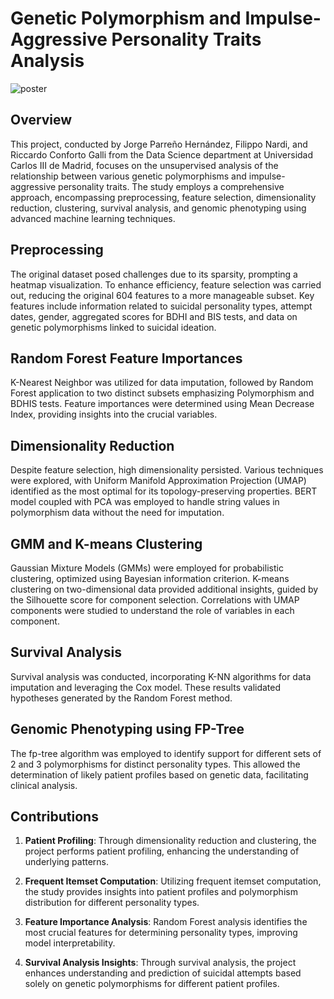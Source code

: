 # Genetic Polymorphism and Impulse-Aggressive Personality Traits Analysis

![poster](https://github.com/filipponardi17/Unsupervised-Analysis-on-Genetic-Polymorphisms-and-Impulse-Aggressive-Traits/blob/main/Final_project.jpg)

## Overview

This project, conducted by Jorge Parreño Hernández, Filippo Nardi, and Riccardo Conforto Galli from the Data Science department at Universidad Carlos III de Madrid, focuses on the unsupervised analysis of the relationship between various genetic polymorphisms and impulse-aggressive personality traits. The study employs a comprehensive approach, encompassing preprocessing, feature selection, dimensionality reduction, clustering, survival analysis, and genomic phenotyping using advanced machine learning techniques.

## Preprocessing

The original dataset posed challenges due to its sparsity, prompting a heatmap visualization. To enhance efficiency, feature selection was carried out, reducing the original 604 features to a more manageable subset. Key features include information related to suicidal personality types, attempt dates, gender, aggregated scores for BDHI and BIS tests, and data on genetic polymorphisms linked to suicidal ideation.

## Random Forest Feature Importances

K-Nearest Neighbor was utilized for data imputation, followed by Random Forest application to two distinct subsets emphasizing Polymorphism and BDHIS tests. Feature importances were determined using Mean Decrease Index, providing insights into the crucial variables.

## Dimensionality Reduction

Despite feature selection, high dimensionality persisted. Various techniques were explored, with Uniform Manifold Approximation Projection (UMAP) identified as the most optimal for its topology-preserving properties. BERT model coupled with PCA was employed to handle string values in polymorphism data without the need for imputation.

## GMM and K-means Clustering

Gaussian Mixture Models (GMMs) were employed for probabilistic clustering, optimized using Bayesian information criterion. K-means clustering on two-dimensional data provided additional insights, guided by the Silhouette score for component selection. Correlations with UMAP components were studied to understand the role of variables in each component.

## Survival Analysis

Survival analysis was conducted, incorporating K-NN algorithms for data imputation and leveraging the Cox model. These results validated hypotheses generated by the Random Forest method.

## Genomic Phenotyping using FP-Tree

The fp-tree algorithm was employed to identify support for different sets of 2 and 3 polymorphisms for distinct personality types. This allowed the determination of likely patient profiles based on genetic data, facilitating clinical analysis.

## Contributions

1. **Patient Profiling**: Through dimensionality reduction and clustering, the project performs patient profiling, enhancing the understanding of underlying patterns.
  
2. **Frequent Itemset Computation**: Utilizing frequent itemset computation, the study provides insights into patient profiles and polymorphism distribution for different personality types.
  
3. **Feature Importance Analysis**: Random Forest analysis identifies the most crucial features for determining personality types, improving model interpretability.
  
4. **Survival Analysis Insights**: Through survival analysis, the project enhances understanding and prediction of suicidal attempts based solely on genetic polymorphisms for different patient profiles.
